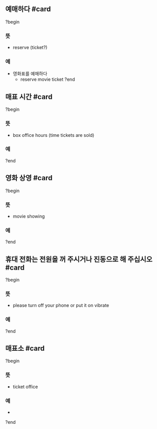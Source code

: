 ## 예매하다 #card
?begin
### 뜻
- reserve (ticket?)
### 예
- 영화표를 예매하다
	- reserve movie ticket
?end


## 매표 시간 #card
?begin
### 뜻
- box office hours (time tickets are sold)
### 예
?end


## 영화 상영 #card
?begin
### 뜻
- movie showing
### 예
?end


## 휴대 전화는 전원을 꺼 주시거나 진동으로 해 주십시오 #card
?begin
### 뜻
- please turn off your phone or put it on vibrate
### 예
?end


## 매표소 #card
?begin
### 뜻
- ticket office
### 예
-
?end

